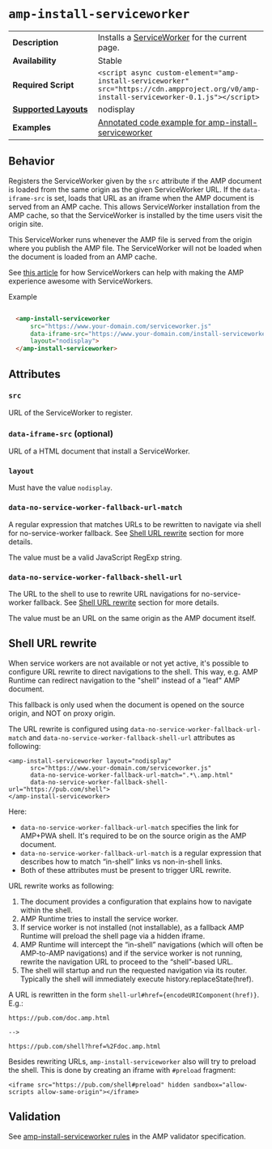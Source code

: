 <!---
Copyright 2015 The AMP HTML Authors. All Rights Reserved.

Licensed under the Apache License, Version 2.0 (the "License");
you may not use this file except in compliance with the License.
You may obtain a copy of the License at

      http://www.apache.org/licenses/LICENSE-2.0

Unless required by applicable law or agreed to in writing, software
distributed under the License is distributed on an "AS-IS" BASIS,
WITHOUT WARRANTIES OR CONDITIONS OF ANY KIND, either express or implied.
See the License for the specific language governing permissions and
limitations under the License.
-->

# <a name="amp-install-serviceworker"></a> `amp-install-serviceworker`

<table>
  <tr>
    <td width="40%"><strong>Description</strong></td>
    <td>Installs a <a href="https://developers.google.com/web/fundamentals/primers/service-worker/">ServiceWorker</a> for the current page.</td>
  </tr>
  <tr>
    <td width="40%"><strong>Availability</strong></td>
    <td>Stable</td>
  </tr>
  <tr>
    <td width="40%"><strong>Required Script</strong></td>
    <td><code>&lt;script async custom-element="amp-install-serviceworker" src="https://cdn.ampproject.org/v0/amp-install-serviceworker-0.1.js">&lt;/script></code></td>
  </tr>
  <tr>
    <td class="col-fourty"><strong><a href="https://www.ampproject.org/docs/guides/responsive/control_layout.html">Supported Layouts</a></strong></td>
    <td>nodisplay</td>
  </tr>
  <tr>
    <td width="40%"><strong>Examples</strong></td>
    <td><a href="https://ampbyexample.com/components/amp-install-serviceworker/">Annotated code example for amp-install-serviceworker</a></td>
  </tr>
</table>

## Behavior

Registers the ServiceWorker given by the `src` attribute if the AMP document is loaded from the same origin as the given ServiceWorker URL. If the `data-iframe-src` is set, loads that URL as an iframe when the AMP document is served from an AMP cache. This allows ServiceWorker installation from the AMP cache, so that the ServiceWorker is installed by the time users visit the origin site.

This ServiceWorker runs whenever the AMP file is served from the origin where you publish the AMP file. The ServiceWorker will not be loaded when the document is loaded from an AMP cache.

See [this article](https://medium.com/@cramforce/amps-and-websites-in-the-age-of-the-service-worker-8369841dc962) for how ServiceWorkers can help with making the AMP experience awesome with ServiceWorkers.

Example

```html

  <amp-install-serviceworker
      src="https://www.your-domain.com/serviceworker.js"
      data-iframe-src="https://www.your-domain.com/install-serviceworker.html"
      layout="nodisplay">
  </amp-install-serviceworker>

```

## Attributes

### `src`

URL of the ServiceWorker to register.

### `data-iframe-src` (optional)

URL of a HTML document that install a ServiceWorker.

### `layout`

Must have the value `nodisplay`.

### `data-no-service-worker-fallback-url-match`

A regular expression that matches URLs to be rewritten to navigate via shell for no-service-worker fallback.
See [Shell URL rewrite](#shell-url-rewrite) section for more details.

The value must be a valid JavaScript RegExp string.

### `data-no-service-worker-fallback-shell-url`

The URL to the shell to use to rewrite URL navigations for no-service-worker fallback.
See [Shell URL rewrite](#shell-url-rewrite) section for more details.

The value must be an URL on the same origin as the AMP document itself.

## Shell URL rewrite

When service workers are not available or not yet active, it's possible to configure URL rewrite to direct
navigations to the shell. This way, e.g. AMP Runtime can redirect navigation to the "shell" instead of
a "leaf" AMP document.

This fallback is only used when the document is opened on the source origin, and NOT on proxy origin.

The URL rewrite is configured using `data-no-service-worker-fallback-url-match` and `data-no-service-worker-fallback-shell-url`
attributes as following:
```
<amp-install-serviceworker layout="nodisplay"
      src="https://www.your-domain.com/serviceworker.js"
      data-no-service-worker-fallback-url-match=".*\.amp.html"
      data-no-service-worker-fallback-shell-url="https://pub.com/shell">
</amp-install-serviceworker>
```

Here:
 - `data-no-service-worker-fallback-url-match` specifies the link for AMP+PWA shell. It's required to be on the source origin as the AMP document.
 - `data-no-service-worker-fallback-url-match` is a regular expression that describes how to match “in-shell” links vs non-in-shell links.
 - Both of these attributes must be present to trigger URL rewrite.

URL rewrite works as following:
 1. The document provides a configuration that explains how to navigate within the shell.
 2. AMP Runtime tries to install the service worker.
 3. If service worker is not installed (not installable), as a fallback AMP Runtime will preload the shell page via a hidden iframe.
 4. AMP Runtime will intercept the “in-shell” navigations (which will often be AMP-to-AMP navigations) and if the service worker is not running, rewrite the navigation URL to proceed to the “shell”-based URL.
 5. The shell will startup and run the requested navigation via its router. Typically the shell will immediately execute history.replaceState(href).

A URL is rewritten in the form `shell-url#href={encodeURIComponent(href)}`. E.g.:
```
https://pub.com/doc.amp.html

-->

https://pub.com/shell?href=%2Fdoc.amp.html

```

Besides rewriting URLs, `amp-install-serviceworker` also will try to preload the shell. This is done by creating an iframe with `#preload` fragment:
```
<iframe src="https://pub.com/shell#preload" hidden sandbox="allow-scripts allow-same-origin"></iframe>
```

## Validation

See [amp-install-serviceworker rules](https://github.com/ampproject/amphtml/blob/master/extensions/amp-install-serviceworker/0.1/validator-amp-install-serviceworker.protoascii) in the AMP validator specification.
